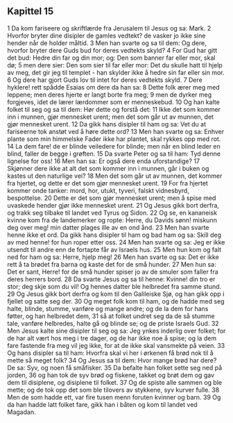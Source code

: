 ## Kapittel 15

1 Da kom fariseere og skriftlærde fra Jerusalem til Jesus og sa: Mark.
2 Hvorfor bryter dine disipler de gamles vedtekt? de vasker jo ikke sine hender når de holder måltid.
3 Men han svarte og sa til dem: Og dere, hvorfor bryter dere Guds bud for deres vedtekts skyld?
4 For Gud har gitt det bud: Hedre din far og din mor; og: Den som banner far eller mor, skal dø;
5 men dere sier: Den som sier til far eller mor: Det du skulle hatt til hjelp av meg, det gir jeg til templet - han skylder ikke å hedre sin far eller sin mor.
6 Og dere har gjort Guds lov til intet for deres vedtekts skyld.
7 Dere hyklere! rett spådde Esaias om dere da han sa:
8 Dette folk ærer meg med leppene; men deres hjerte er langt borte fra meg;
9 men de dyrker meg forgjeves, idet de lærer lærdommer som er menneskebud.
10 Og han kalte folket til seg og sa til dem: Hør dette og forstå det:
11 Ikke det som kommer inn i munnen, gjør mennesket urent; men det som går ut av munnen, det gjør mennesket urent.
12 Da gikk hans disipler til ham og sa: Vet du at fariseerne tok anstøt ved å høre dette ord?
13 Men han svarte og sa: Enhver plante som min himmelske Fader ikke har plantet, skal rykkes opp med rot.
14 La dem fare! de er blinde veiledere for blinde; men når en blind leder en blind, faller de begge i grøften.
15 Da svarte Peter og sa til ham: Tyd denne lignelse for oss!
16 Men han sa: Er også dere enda uforstandige?
17 Skjønner dere ikke at alt det som kommer inn i munnen, går i buken og kastes ut den naturlige vei?
18 Men det som går ut av munnen, det kommer fra hjertet, og dette er det som gjør mennesket urent.
19 For fra hjertet kommer onde tanker: mord, hor, utukt, tyveri, falskt vidnesbyrd, bespottelse.
20 Dette er det som gjør mennesket urent; men å spise med uvaskede hender gjør ikke mennesket urent.
21 Og Jesus gikk bort derfra, og trakk seg tilbake til landet ved Tyrus og Sidon.
22 Og se, en kananeisk kvinne kom fra de landemerker og ropte: Herre, du Davids sønn! miskunn deg over meg! min datter plages ille av en ond ånd.
23 Men han svarte henne ikke et ord. Da gikk hans disipler til ham og bad ham og sa: Skill deg av med henne! for hun roper etter oss.
24 Men han svarte og sa: Jeg er ikke utsendt til andre enn de fortapte får av Israels hus.
25 Men hun kom og falt ned for ham og sa: Herre, hjelp meg!
26 Men han svarte og sa: Det er ikke rett å ta brødet fra barna og kaste det for de små hunder.
27 Men hun sa: Det er sant, Herre! for de små hunder spiser jo av de smuler som faller fra deres herrers bord.
28 Da svarte Jesus og sa til henne: Kvinne! din tro er stor; deg skje som du vil! Og hennes datter ble helbredet fra samme stund.
29 Og Jesus gikk bort derfra og kom til den Galileiske Sjø, og han gikk opp i fjellet og satte seg der.
30 Og meget folk kom til ham, og de hadde med seg halte, blinde, stumme, vanføre og mange andre; og de la dem for hans føtter, og han helbredet dem,
31 så at folket undret seg da de så stumme tale, vanføre helbredes, halte gå og blinde se; og de priste Israels Gud.
32 Men Jesus kalte sine disipler til seg og sa: Jeg ynkes inderlig over folket; for de har alt vært hos meg i tre dager, og de har ikke noe å spise; og la dem fare fastende fra meg vil jeg ikke, for at de ikke skal vansmekte på veien.
33 Og hans disipler sa til ham: Hvorfra skal vi her i ørkenen få brød nok til å mette så meget folk?
34 Og Jesus sa til dem: Hvor mange brød har dere? De sa: Syv, og noen få småfisker.
35 Da befalte han folket sette seg ned på jorden,
36 og han tok de syv brød og fiskene, takket og brøt dem og gav dem til disiplene, og disiplene til folket.
37 Og de spiste alle sammen og ble mette; og de tok opp det som ble tilovers av stykkene, syv kurver fulle.
38 Men de som hadde ett, var fire tusen menn foruten kvinner og barn.
39 Og da han hadde latt folket fare, gikk han i båten og kom til landet ved Magadan.

